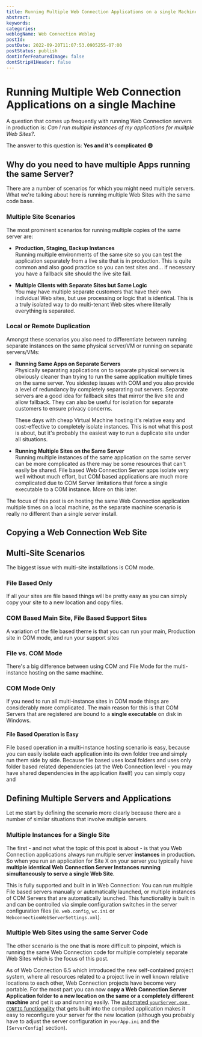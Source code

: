 ```yaml
---
title: Running Multiple Web Connection Applications on a single Machine
abstract: 
keywords: 
categories: 
weblogName: Web Connection Weblog
postId: 
postDate: 2022-09-20T11:07:53.0905255-07:00
postStatus: publish
dontInferFeaturedImage: false
dontStripH1Header: false
---
```

# Running Multiple Web Connection Applications on a single Machine
A question that comes up frequently with running Web Connection servers in production is: *Can I run multiple instances of my applications for mulitple Web Sites?*. 

The answer to this question is:  **Yes and it's complicated :smile:**

## Why do you need to have multiple Apps running the same Server?
There are a number of scenarios for which you might need multiple servers. What we're talking about here is running multiple Web Sites with the same code base.

### Multiple Site Scenarios
The most prominent scenarios for running multiple copies of the same server are:

* **Production, Staging, Backup Instances**  
Running multiple environments of the same site so you can test the application separately from a live site that is in production. This is quite common and also good practice so you can test sites and... if necessary you have a fallback site should the live site fail.

* **Multiple Clients with Separate Sites but Same Logic**  
You may have multiple separate customers that have their own individual Web sites, but use processing or logic that is identical. This is a truly isolated way to do multi-tenant Web sites where literally everything is separated.

### Local or Remote Duplication
Amongst these scenarios you also need to differentiate between running separate instances on the same physical server/VM or running on separate servers/VMs:

* **Running Same Apps on Separate Servers**  
Physically separating applications on to separate physical servers is obviously cleaner than trying to run the same application multiple times on the same server. You sidestep issues with COM and you also provide a level of redundancy by completely separating out servers. Separate servers are a good idea for fallback sites that mirror the live site and allow fallback. They can also be useful for isolation for separate customers to ensure privacy concerns. 
  
  These days with cheap Virtual Machine hosting it's relative easy and cost-effective to completely isolate instances. This is not what this post is about, but it's probably the easiest way to run a duplicate site under all situations.

* **Running Multiple Sites on the Same Server**  
Running multiple instances of the same application on the same server can be more complicated as there may be some resources that can't easily be shared. File based Web Connection Server apps isolate very well without much effort, but COM based applications are much more complicated due to COM Server limitations that force a single executable to a COM instance. More on this later.

The focus of this post is on hosting the same Web Connection application multiple times on a local machine, as the separate machine scenario is really no different than a single server install.

## Copying a Web Connection Web Site



## Multi-Site Scenarios
The biggest issue with multi-site installations is COM mode. 


### File Based Only
If all your sites are file based things will be pretty easy as you can simply copy your site to a new location and copy files.

### COM Based Main Site, File Based Support Sites
A variation of the file based theme is that you can run your main, Production site in COM mode, and run your support sites 


### File vs. COM Mode
There's a big difference between using COM and File Mode for the multi-instance hosting on the same machine.

### COM Mode Only 
If you need to run all multi-instance sites in COM mode things are considerably more complicated. The main reason for this is that COM Servers that are registered are bound to a **single executable** on disk in Windows.




#### File Based Operation is Easy
File based operation in a multi-instance hosting scenario is easy, because you can easily isolate each application into its own folder tree and simply run them side by side. Because file based uses local folders and uses only folder based related dependencies (at the Web Connection level - you may have shared dependencies in the application itself) you can simply copy and 


## Defining Multiple Servers and Applications
Let me start by defining the scenario more clearly because there are a number of similar situations that involve multiple servers.

### Multiple Instances for a Single Site
The first - and not what the topic of this post is about - is that you Web Connection applications always run multiple server **instances** in production. So when you run an application for Site X on your server you typically have **multiple identical Web Connection Server Instances running simultaneously to serve a single Web Site**.

This is fully supported and built in in Web Connection: You can run multiple File based servers manually or automatically launched, or multiple instances of COM Servers that are automatically launched. This functionality is built in and can be controlled via simple configuration switches in the server configuration files (ie. `web.config`, `wc.ini` or `WebconnectionWebServerSettings.xml`).

### Multiple Web Sites using the same Server Code
The other scenario is the one that is more difficult to pinpoint, which is running the same Web Connection code for multiple completely separate Web Sites which is the focus of this post.

As of Web Connection 6.5 which introduced the new self-contained project system, where all resources related to a project live in well known relative locations to each other, Web Connection projects have become very portable. For the most part you can now **copy a Web Connection Server Application folder to a new location on the same or a completely different machine**  and get it up and running easily. The [automated `yourServer.exe CONFIG` functionality](https://webconnection.west-wind.com/docs/_60s0mj4lj.htm#yourproject.exe-config-command-line) that gets built into the compiled application makes it easy to reconfigure your server for the new location (although you probably have to adjust the server configuration in `yourApp.ini` and the `[ServerConfig]` section).
